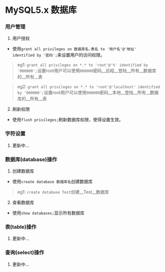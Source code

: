# MySQL5.x 数据库

### 用户管理

1. 用户授权

  * 使用`grant all privileges on 数据库名.表名 to '用户名'@'地址' identified by '密码';`来设置用户的访问权限。

>eg1: `grant all privileges on *.* to 'root'@'%' identified by '000000';`设置root用户可以使用`000000`密码__远程__登陆__所有__数据库的__所有__表

>eg2: `grant all privileges on *.* to 'root'@'localhost' identified by '000000';`设置root用户可以使用`000000`密码__本地__登陆__所有__数据库的__所有__表

2. 刷新权限

  * 使用`flush privileges;`刷新数据库权限，使得设置生效。

### 字符设置

1. 更新中...

### 数据库(database)操作

1. 创建数据库

  * 使用`create database 数据库名`创建数据库

>eg1: `create database Test`创建__Test__数据库

2. 查看数据库

  * 使用`show databases;`显示所有数据库

### 表(table)操作

1. 更新中...

### 查询(select)操作

1. 更新中...